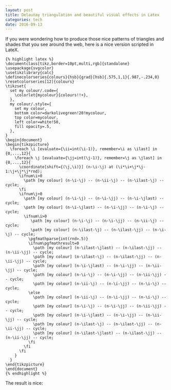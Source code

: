 ```yaml
---
layout: post
title: Delaunay triangulation and beautiful visual effects in Latex
categories: tech
date: 2016-09-13
---
```


If you were wondering how to produce those nice patterns of triangles and shades that you see around the web, here is a nice version scripted in LateX.

    {% highlight latex %}
    \documentclass[tikz,border=10pt,multi,rgb]{standalone}
    \usepackage{svgcolor}
    \usetikzlibrary{calc}
    \definecolorseries{colours}{hsb}{grad}[hsb]{.575,1,1}{.987,-.234,0}
    \resetcolorseries[12]{colours}
    \tikzset{
      set my colour/.code={
        \colorlet{mycolour}{colours!!+},
      },
      my colour/.style={
        set my colour,
        bottom color=darkolivegreen!20!mycolour,
        top color=mycolour,
        left color=white!50,
        fill opacity=.5,
      },
    }
    \begin{document}
    \begin{tikzpicture}
      \foreach \i [evaluate={\ii=int(\i-1)}, remember=\i as \ilast] in {0,...,12}{
        \foreach \j [evaluate={\jj=int(\j-1)}, remember=\j as \jlast] in {0,...,12}{
          \coordinate[shift={(\j,\i)}] (n-\i-\j) at (\i*\i+\j*\j-1:\j+\j*\j*rnd);
          \ifnum\i>0
            \path [my colour] (n-\i-\j) -- (n-\ii-\j) -- (n-\ilast-\j) -- cycle;
          \fi
          \ifnum\j>0
            \path [my colour] (n-\i-\j) -- (n-\i-\jj) -- (n-\i-\jlast) -- cycle;
            \path [my colour] (n-\i-\jlast) -- (n-\i-\jj) -- (n-\i-\j) -- cycle;
            \ifnum\i>0
               \path [my colour] (n-\i-\j) -- (n-\i-\jj) -- (n-\ii-\j) -- cycle;
               \path [my colour] (n-\ilast-\j) -- (n-\ilast-\jj) -- (n-\i-\j) -- cycle;
              \pgfmathparse{int(rnd>.5)}
              \ifnum\pgfmathresult=0
                \path [my colour] (n-\ilast-\jlast) -- (n-\ilast-\jj) -- (n-\ii-\jj) -- cycle;
                \path [my colour] (n-\ilast-\j) -- (n-\ilast-\jj) -- (n-\ii-\jj) -- cycle;
                \path [my colour] (n-\i-\jlast) -- (n-\i-\jj) -- (n-\ii-\jj) -- cycle;
                \path [my colour] (n-\i-\j) -- (n-\i-\jj) -- (n-\ii-\jj) -- cycle;
                \path [my colour] (n-\ii-\j) -- (n-\i-\jj) -- (n-\i-\j) -- cycle;
              \else
                \path [my colour] (n-\ii-\j) -- (n-\i-\jj) -- (n-\i-\j) -- cycle;
                \path [my colour] (n-\i-\j) -- (n-\i-\jj) -- (n-\ii-\jj) -- cycle;
                \path [my colour] (n-\i-\jlast) -- (n-\i-\jj) -- (n-\ii-\jj) -- cycle;
                \path [my colour] (n-\ilast-\j) -- (n-\ilast-\jj) -- (n-\ii-\jj) -- cycle;
                \path [my colour] (n-\ilast-\jlast) -- (n-\ilast-\jj) -- (n-\ii-\jj) -- cycle;
              \fi
            \fi
          \fi
        }
      }
    \end{tikzpicture}
    \end{document}
    {% endhighlight %}
    

The result is nice:

<a href="//imgur.com/M3w46"></a></blockquote><script async src="//s.imgur.com/min/embed.js" charset="utf-8"></script>